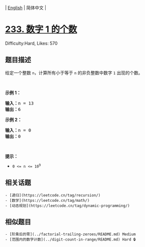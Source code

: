 
| [English](README_EN.md) | 简体中文 |

# [233. 数字 1 的个数](https://leetcode.cn/problems/number-of-digit-one/)
Difficulty:Hard, Likes: 570

## 题目描述

<p>给定一个整数 <code>n</code>，计算所有小于等于 <code>n</code> 的非负整数中数字 <code>1</code> 出现的个数。</p>

<p>&nbsp;</p>

<p><strong>示例 1：</strong></p>

<pre>
<strong>输入：</strong>n = 13
<strong>输出：</strong>6
</pre>

<p><strong>示例 2：</strong></p>

<pre>
<strong>输入：</strong>n = 0
<strong>输出：</strong>0
</pre>

<p>&nbsp;</p>

<p><strong>提示：</strong></p>

<ul>
	<li><code>0 &lt;= n &lt;= 10<sup>9</sup></code></li>
</ul>


## 相关话题

    - [递归](https://leetcode.cn/tag/recursion/)
    - [数学](https://leetcode.cn/tag/math/)
    - [动态规划](https://leetcode.cn/tag/dynamic-programming/)

## 相似题目

    - [阶乘后的零](../factorial-trailing-zeroes/README.md) Medium 
    - [范围内的数字计数](../digit-count-in-range/README.md) Hard 🔒
